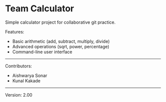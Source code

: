 # Team Calculator

Simple calculator project for collaborative git practice.

Features:
- Basic arithmetic (add, subtract, multiply, divide)
- Advanced operations (sqrt, power, percentage)
- Command-line user interface

---

Contributors:
- Aishwarya Sonar
- Kunal Kakade

---

Version: 2.00